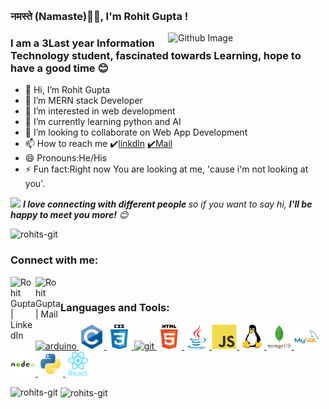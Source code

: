 <p><a target="_blank" rel="noopener noreferrer" href="https://raw.githubusercontent.com/halfrost/halfrost/master/icons/header_.png"><img src="https://raw.githubusercontent.com/halfrost/halfrost/master/icons/header_.png" alt="" style="max-width:100%;"></a></p>
<h3>नमस्ते (Namaste)🙏🏻, I'm Rohit Gupta !</h3>
<p><a target="_blank" rel="noopener noreferrer" href="https://raw.githubusercontent.com/onimur/.github/master/.resources/git-header.svg"><img width="50%" align="right" alt="Github Image" src="https://raw.githubusercontent.com/onimur/.github/master/.resources/git-header.svg" style="max-width:100%;"></a></p>


<h3>I am a 3Last year Information Technology student, fascinated towards Learning, hope to have a good time 😊</h3>

- 👋 Hi, I’m Rohit Gupta
- 🌱 I’m MERN stack Developer
- 👀 I’m interested in web development
- 🌱 I’m currently learning python and AI
- 💞️ I’m looking to collaborate on Web App Development
- 📫 How to reach me ✔️[linkdln](https://www.linkedin.com/in/rohit-gupta-77b729184/) <a href="mailto:rohit99841@gmail.com">✔️Mail</a>
- 😄 Pronouns:He/His
- ⚡ Fun fact:Right now You are looking at me, 'cause i'm not looking at you'.

<a target="_blank" rel="noopener noreferrer" href="https://camo.githubusercontent.com/ec0df7b334d15078e980be8f26f35f1bd6f004eaa4a121db42fed361360c1817/68747470733a2f2f6d656469612e67697068792e636f6d2f6d656469612f4c6e516a7057614f4e386e68723231764e572f67697068792e676966"><img src="https://camo.githubusercontent.com/ec0df7b334d15078e980be8f26f35f1bd6f004eaa4a121db42fed361360c1817/68747470733a2f2f6d656469612e67697068792e636f6d2f6d656469612f4c6e516a7057614f4e386e68723231764e572f67697068792e676966" width="60" data-canonical-src="https://media.giphy.com/media/LnQjpWaON8nhr21vNW/giphy.gif" style="max-width:100%;"></a>
<em><b>I love connecting with different people </b>so if you want to say hi, <b> I'll be happy to meet you more!</b> <g-emoji class="g-emoji" alias="blush" fallback-src="https://github.githubassets.com/images/icons/emoji/unicode/1f60a.png">😊</g-emoji></em>
<p align="left"> <img src="https://komarev.com/ghpvc/?username=rohits-git&label=Profile%20views&color=0e75b6&style=flat" alt="rohits-git" /> </p>

<h3 align="left">Connect with me:</h3>
<a href="https://www.linkedin.com/in/call-me-rohit/" rel="nofollow"><img align="left" alt="Rohit Gupta | LinkedIn" width="40px" src="https://camo.githubusercontent.com/9354d286708efe5450394771240324309cd530a93524c988d92296fa01b4bd7e/68747470733a2f2f696d672e69636f6e73382e636f6d2f636f6c6f722f34382f3030303030302f6c696e6b6564696e2e706e67" data-canonical-src="https://img.icons8.com/color/48/000000/linkedin.png" style="max-width:100%;"></a>
<a href="https://mail.google.com/mail/u/0/?view=cm&amp;fs=1&amp;to=rohit99841@gmail.com.com&amp;su=SUBJECT&amp;body=BODY&amp;tf=1" rel="nofollow"><img align="left" alt="Rohit Gupta | Mail" width="40px" src="https://camo.githubusercontent.com/3519e704bfa3608c44bb981d63331e5163bd0a3bf0ab5fbfbda3a51ada1586a2/68747470733a2f2f696d672e69636f6e73382e636f6d2f666c75656e742f34382f3030303030302f676d61696c2e706e67" data-canonical-src="https://img.icons8.com/fluent/48/000000/gmail.png" style="max-width:100%;"></a>

<br><h3 align="left">Languages and Tools:</h3>
<p align="left"> <a href="https://www.arduino.cc/" target="_blank"> <img src="https://cdn.worldvectorlogo.com/logos/arduino-1.svg" alt="arduino" width="40" height="40"/> </a> <a href="https://www.cprogramming.com/" target="_blank"> <img src="https://raw.githubusercontent.com/devicons/devicon/master/icons/c/c-original.svg" alt="c" width="40" height="40"/> </a> <a href="https://www.w3schools.com/css/" target="_blank"> <img src="https://raw.githubusercontent.com/devicons/devicon/master/icons/css3/css3-original-wordmark.svg" alt="css3" width="40" height="40"/> </a> <a href="https://git-scm.com/" target="_blank"> <img src="https://www.vectorlogo.zone/logos/git-scm/git-scm-icon.svg" alt="git" width="40" height="40"/> </a> <a href="https://www.w3.org/html/" target="_blank"> <img src="https://raw.githubusercontent.com/devicons/devicon/master/icons/html5/html5-original-wordmark.svg" alt="html5" width="40" height="40"/> </a> <a href="https://www.java.com" target="_blank"> <img src="https://raw.githubusercontent.com/devicons/devicon/master/icons/java/java-original.svg" alt="java" width="40" height="40"/> </a> <a href="https://developer.mozilla.org/en-US/docs/Web/JavaScript" target="_blank"> <img src="https://raw.githubusercontent.com/devicons/devicon/master/icons/javascript/javascript-original.svg" alt="javascript" width="40" height="40"/> </a> <a href="https://www.linux.org/" target="_blank"> <img src="https://raw.githubusercontent.com/devicons/devicon/master/icons/linux/linux-original.svg" alt="linux" width="40" height="40"/> </a> <a href="https://www.mongodb.com/" target="_blank"> <img src="https://raw.githubusercontent.com/devicons/devicon/master/icons/mongodb/mongodb-original-wordmark.svg" alt="mongodb" width="40" height="40"/> </a> <a href="https://www.mysql.com/" target="_blank"> <img src="https://raw.githubusercontent.com/devicons/devicon/master/icons/mysql/mysql-original-wordmark.svg" alt="mysql" width="40" height="40"/> </a> <a href="https://nodejs.org" target="_blank"> <img src="https://raw.githubusercontent.com/devicons/devicon/master/icons/nodejs/nodejs-original-wordmark.svg" alt="nodejs" width="40" height="40"/> </a> <a href="https://www.python.org" target="_blank"> <img src="https://raw.githubusercontent.com/devicons/devicon/master/icons/python/python-original.svg" alt="python" width="40" height="40"/> </a> <a href="https://reactjs.org/" target="_blank"> <img src="https://raw.githubusercontent.com/devicons/devicon/master/icons/react/react-original-wordmark.svg" alt="react" width="40" height="40"/> </a> </p>

<p><img align="left" src="https://github-readme-stats.vercel.app/api/top-langs?username=rohits-git&show_icons=true&locale=en&layout=compact" alt="rohits-git" /></p>

<p>&nbsp;<img align="center" src="https://github-readme-stats.vercel.app/api?username=rohits-git&show_icons=true&locale=en" alt="rohits-git" /></p>

<!--
**Rohits-Git/Rohits-Git** is a ✨ _special_ ✨ repository because its `README.md` (this file) appears on your GitHub profile.

Here are some ideas to get you started:

- 🔭 I’m currently working on ...
- 🌱 I’m currently learning ...
- 👯 I’m looking to collaborate on ...
- 🤔 I’m looking for help with ...
- 💬 Ask me about ...
- 📫 How to reach me: ...
- 😄 Pronouns: ...
- ⚡ Fun fact: ...
-->
